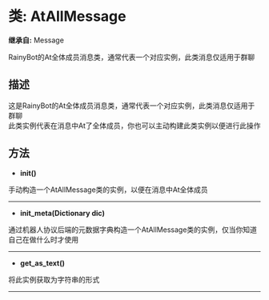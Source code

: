 # 类: AtAllMessage  
  
**继承自:** Message  
  
RainyBot的At全体成员消息类，通常代表一个对应实例，此类消息仅适用于群聊  
  
## 描述  
  
这是RainyBot的At全体成员消息类，通常代表一个对应实例，此类消息仅适用于群聊   
此类实例代表在消息中At了全体成员，你也可以主动构建此类实例以便进行此操作  
  
## 方法 
  
- **init()**  
  
手动构造一个AtAllMessage类的实例，以便在消息中At全体成员  
  
---  
  
- **init_meta(Dictionary dic)**  
  
通过机器人协议后端的元数据字典构造一个AtAllMessage类的实例，仅当你知道自己在做什么时才使用  
  
---  
  
- **get_as_text()**  
  
将此实例获取为字符串的形式  
  
---  
  

